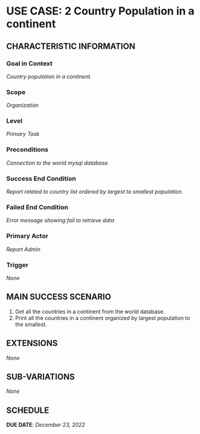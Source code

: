 # USE CASE: 2 Country Population in a continent 

## CHARACTERISTIC INFORMATION

### Goal in Context

*Country population in a continent.*

### Scope

*Organization*

### Level

*Primary Task*

### Preconditions

*Connection to the world mysql database.*

### Success End Condition

*Report related to country list ordered by largest to smallest population.*

### Failed End Condition

*Error message showing fail to retrieve data*

### Primary Actor

*Report Admin*

### Trigger

*None*

## MAIN SUCCESS SCENARIO

1. Get all the countries in a continent from the world database.
2. Print all the countries in a continent organized by largest population to the smallest.

## EXTENSIONS

*None*

## SUB-VARIATIONS

*None*

## SCHEDULE

**DUE DATE**: *December 23, 2022*
